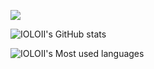 ![](https://komarev.com/ghpvc/?username=IOLOII&color=blueviolet)   


<!-- <img src="https://media.giphy.com/media/hvRJCLFzcasrR4ia7z/giphy.gif" width="25px"> -->


![IOLOII's GitHub stats](https://github-readme-stats.vercel.app/api?username=IOLOII&show_icons=true)
<!-- [![Imaage](https://github.com/IOLOII/IOLOII/blob/master/image.png?raw=true)](https://github.com/IOLOII) -->

<!-- ![Metrics](https://metrics.lecoq.io/IOLOII?template=classic&config.timezone=Asia%2FShanghai) -->

<!-- ![IOLOII's Most used languages](https://github-readme-stats.vercel.app/api/top-langs?username=IOLOII&show_icons=true&count_private=true&theme=gotham) -->

![IOLOII's Most used languages](https://github-readme-stats.vercel.app/api/top-langs/?username=IOLOII&layout=compact&hide_border=true&langs_count=10)
